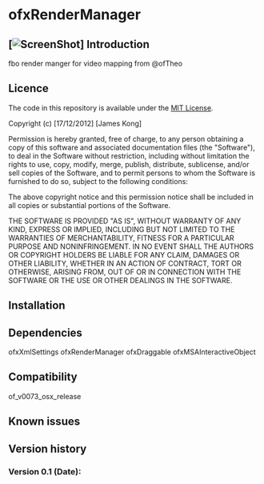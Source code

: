 ofxRenderManager
================
[![ScreenShot](http://raw.github.com/fishkingsin/ofxRenderManager/master/ScreenShot.png)]
Introduction
------------

fbo render manger for video mapping from @ofTheo

Licence
-------
The code in this repository is available under the [MIT License](https://secure.wikimedia.org/wikipedia/en/wiki/Mit_license).

Copyright (c) [17/12/2012] [James Kong]

Permission is hereby granted, free of charge, to any person obtaining a copy of this software and associated documentation files (the "Software"), to deal in the Software without restriction, including without limitation the rights to use, copy, modify, merge, publish, distribute, sublicense, and/or sell copies of the Software, and to permit persons to whom the Software is furnished to do so, subject to the following conditions:

The above copyright notice and this permission notice shall be included in all copies or substantial portions of the Software.

THE SOFTWARE IS PROVIDED "AS IS", WITHOUT WARRANTY OF ANY KIND, EXPRESS OR IMPLIED, INCLUDING BUT NOT LIMITED TO THE WARRANTIES OF MERCHANTABILITY, FITNESS FOR A PARTICULAR PURPOSE AND NONINFRINGEMENT. IN NO EVENT SHALL THE AUTHORS OR COPYRIGHT HOLDERS BE LIABLE FOR ANY CLAIM, DAMAGES OR OTHER LIABILITY, WHETHER IN AN ACTION OF CONTRACT, TORT OR OTHERWISE, ARISING FROM, OUT OF OR IN CONNECTION WITH THE SOFTWARE OR THE USE OR OTHER DEALINGS IN THE SOFTWARE.

Installation
------------


Dependencies
------------
ofxXmlSettings
ofxRenderManager
ofxDraggable
ofxMSAInteractiveObject

Compatibility
------------
of_v0073_osx_release

Known issues
------------

Version history
------------

### Version 0.1 (Date):

